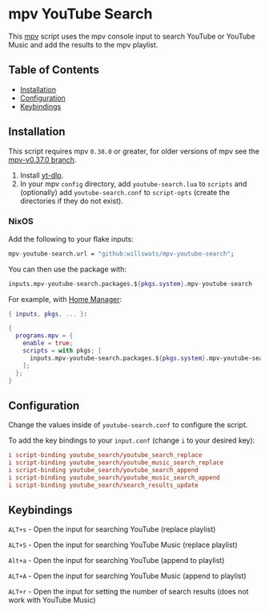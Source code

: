 # mpv YouTube Search

This [mpv](https://github.com/mpv-player/mpv) script uses the mpv console input to search YouTube or YouTube Music and add the results to the mpv playlist.

## Table of Contents

- [Installation](#installation)
- [Configuration](#configuration)
- [Keybindings](#keybindings)

## Installation

This script requires mpv `0.38.0` or greater, for older versions of mpv see the [mpv-v0.37.0 branch](https://github.com/willswats/mpv-youtube-search/tree/mpv-v0.37.0).

1. Install [yt-dlp](https://github.com/yt-dlp/yt-dlp).
2. In your mpv `config` directory, add `youtube-search.lua` to `scripts` and (optionally) add `youtube-search.conf` to `script-opts` (create the directories if they do not exist).

### NixOS

Add the following to your flake inputs:

```nix
mpv-youtube-search.url = "github:willswats/mpv-youtube-search";
```

You can then use the package with:

```nix
inputs.mpv-youtube-search.packages.${pkgs.system}.mpv-youtube-search
```

For example, with [Home Manager](https://github.com/nix-community/home-manager):

```nix
{ inputs, pkgs, ... }:

{
  programs.mpv = {
    enable = true;
    scripts = with pkgs; [
      inputs.mpv-youtube-search.packages.${pkgs.system}.mpv-youtube-search
    ];
  };
}
```

## Configuration

Change the values inside of `youtube-search.conf` to configure the script.

To add the key bindings to your `input.conf` (change `i` to your desired key):

```conf
i script-binding youtube_search/youtube_search_replace
i script-binding youtube_search/youtube_music_search_replace
i script-binding youtube_search/youtube_search_append
i script-binding youtube_search/youtube_music_search_append
i script-binding youtube_search/search_results_update
```

## Keybindings

`ALT+s` - Open the input for searching YouTube (replace playlist)

`ALT+S` - Open the input for searching YouTube Music (replace playlist)

`Alt+a` - Open the input for searching YouTube (append to playlist)

`ALT+A` - Open the input for searching YouTube Music (append to playlist)

`ALT+r` - Open the input for setting the number of search results (does not work with YouTube Music)
